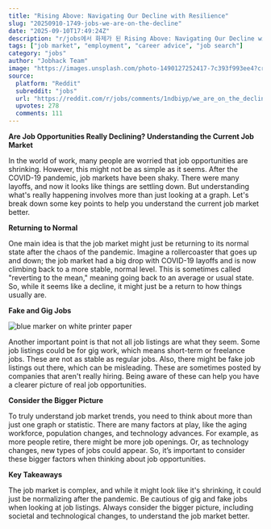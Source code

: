 ```yaml
---
title: "Rising Above: Navigating Our Decline with Resilience"
slug: "20250910-1749-jobs-we-are-on-the-decline"
date: "2025-09-10T17:49:24Z"
description: "r/jobs에서 화제가 된 Rising Above: Navigating Our Decline with Resilience에 대한 깊이 있는 분석과 인사이트"
tags: ["job market", "employment", "career advice", "job search"]
category: "jobs"
author: "Jobhack Team"
image: "https://images.unsplash.com/photo-1490127252417-7c393f993ee4?crop=entropy&cs=tinysrgb&fit=max&fm=jpg&ixid=M3w3OTU0NDF8MHwxfHNlYXJjaHw2fHxqb2IlMjBzZWFyY2h8ZW58MXwwfHx8MTc1NzUyNjU1MHww&ixlib=rb-4.1.0&q=80&w=1080"
source:
  platform: "Reddit"
  subreddit: "jobs"
  url: "https://reddit.com/r/jobs/comments/1ndbiyp/we_are_on_the_decline/"
  upvotes: 278
  comments: 111
---
```


**Are Job Opportunities Really Declining? Understanding the Current Job Market**

In the world of work, many people are worried that job opportunities are shrinking. However, this might not be as simple as it seems. After the COVID-19 pandemic, job markets have been shaky. There were many layoffs, and now it looks like things are settling down. But understanding what's really happening involves more than just looking at a graph. Let's break down some key points to help you understand the current job market better.

**Returning to Normal**

One main idea is that the job market might just be returning to its normal state after the chaos of the pandemic. Imagine a rollercoaster that goes up and down; the job market had a big drop with COVID-19 layoffs and is now climbing back to a more stable, normal level. This is sometimes called "reverting to the mean," meaning going back to an average or usual state. So, while it seems like a decline, it might just be a return to how things usually are.

**Fake and Gig Jobs**

![blue marker on white printer paper](https://images.unsplash.com/photo-1506784926709-22f1ec395907?crop=entropy&cs=tinysrgb&fit=max&fm=jpg&ixid=M3w3OTU0NDF8MHwxfHNlYXJjaHw1fHxjYXJlZXJ8ZW58MXwwfHx8MTc1NzUyNjU1MHww&ixlib=rb-4.1.0&q=80&w=1080)

Another important point is that not all job listings are what they seem. Some job listings could be for gig work, which means short-term or freelance jobs. These are not as stable as regular jobs. Also, there might be fake job listings out there, which can be misleading. These are sometimes posted by companies that aren't really hiring. Being aware of these can help you have a clearer picture of real job opportunities.

**Consider the Bigger Picture**

To truly understand job market trends, you need to think about more than just one graph or statistic. There are many factors at play, like the aging workforce, population changes, and technology advances. For example, as more people retire, there might be more job openings. Or, as technology changes, new types of jobs could appear. So, it’s important to consider these bigger factors when thinking about job opportunities.

**Key Takeaways**

The job market is complex, and while it might look like it's shrinking, it could just be normalizing after the pandemic. Be cautious of gig and fake jobs when looking at job listings. Always consider the bigger picture, including societal and technological changes, to understand the job market better.